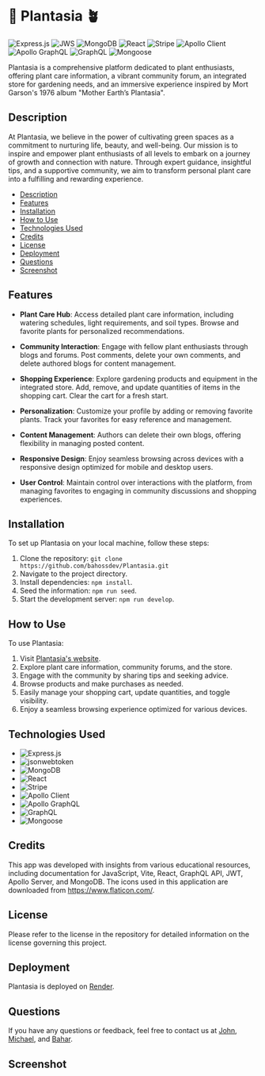 # 🌱 Plantasia 🪴
![Express.js](https://img.shields.io/badge/Express.js-000000?style=for-the-badge&logo=express&logoColor=white)
![JWS](https://img.shields.io/badge/JWS-000000?style=for-the-badge&logo=json-web-tokens&logoColor=white)
![MongoDB](https://img.shields.io/badge/MongoDB-4EA94B?style=for-the-badge&logo=mongodb&logoColor=white)
![React](https://img.shields.io/badge/React-61DAFB?style=for-the-badge&logo=react&logoColor=white)
![Stripe](https://img.shields.io/badge/Stripe-008CDD?style=for-the-badge&logo=stripe&logoColor=white)
![Apollo Client](https://img.shields.io/badge/Apollo_Client-311C87?style=for-the-badge&logo=apollo&logoColor=white)
![Apollo GraphQL](https://img.shields.io/badge/Apollo_Server-8B89CC?style=for-the-badge&logo=apollo-graphql&logoColor=white)
![GraphQL](https://img.shields.io/badge/GraphQL-E10098?style=for-the-badge&logo=graphql&logoColor=white)
![Mongoose](https://img.shields.io/badge/Mongoose-880000?style=for-the-badge&logo=mongoose&logoColor=white)


Plantasia is a comprehensive platform dedicated to plant enthusiasts, offering plant care information, a vibrant community forum, an integrated store for gardening needs, and an immersive experience inspired by Mort Garson's 1976 album "Mother Earth’s Plantasia".

## Description

At Plantasia, we believe in the power of cultivating green spaces as a commitment to nurturing life, beauty, and well-being. Our mission is to inspire and empower plant enthusiasts of all levels to embark on a journey of growth and connection with nature. Through expert guidance, insightful tips, and a supportive community, we aim to transform personal plant care into a fulfilling and rewarding experience.

- [Description](#description)
- [Features](#features)
- [Installation](#installation)
- [How to Use](#how-to-use)
- [Technologies Used](#technologies-used)
- [Credits](#credits)
- [License](#license)
- [Deployment](#deployment)
- [Questions](#questions)
- [Screenshot](#screenshot)

## Features

*   **Plant Care Hub**: Access detailed plant care information, including watering schedules, light requirements, and soil types. Browse and favorite plants for personalized recommendations.
    
*   **Community Interaction**: Engage with fellow plant enthusiasts through blogs and forums. Post comments, delete your own comments, and delete authored blogs for content management.
    
*   **Shopping Experience**: Explore gardening products and equipment in the integrated store. Add, remove, and update quantities of items in the shopping cart. Clear the cart for a fresh start.
    
*   **Personalization**: Customize your profile by adding or removing favorite plants. Track your favorites for easy reference and management.
    
*   **Content Management**: Authors can delete their own blogs, offering flexibility in managing posted content.
    
*   **Responsive Design**: Enjoy seamless browsing across devices with a responsive design optimized for mobile and desktop users.
    
*   **User Control**: Maintain control over interactions with the platform, from managing favorites to engaging in community discussions and shopping experiences.

## Installation

To set up Plantasia on your local machine, follow these steps:

1.  Clone the repository: `git clone https://github.com/bahossdev/Plantasia.git`
2.  Navigate to the project directory.
3.  Install dependencies: `npm install`.
4.  Seed the information: `npm run seed`.
4.  Start the development server: `npm run develop`.

## How to Use

To use Plantasia:

1.  Visit [Plantasia's website](https://plantasia.onrender.com/).
2.  Explore plant care information, community forums, and the store.
3.  Engage with the community by sharing tips and seeking advice.
4.  Browse products and make purchases as needed.
5.  Easily manage your shopping cart, update quantities, and toggle visibility.
6.  Enjoy a seamless browsing experience optimized for various devices.

## Technologies Used

- ![Express.js](https://img.shields.io/badge/Express.js-000000?style=for-the-badge&logo=express&logoColor=white)
- ![jsonwebtoken](https://img.shields.io/badge/jsonwebtoken-000000?style=for-the-badge&logo=json-web-tokens&logoColor=white)
- ![MongoDB](https://img.shields.io/badge/MongoDB-4EA94B?style=for-the-badge&logo=mongodb&logoColor=white)
- ![React](https://img.shields.io/badge/React-61DAFB?style=for-the-badge&logo=react&logoColor=white)
- ![Stripe](https://img.shields.io/badge/Stripe-008CDD?style=for-the-badge&logo=stripe&logoColor=white)
- ![Apollo Client](https://img.shields.io/badge/Apollo_Client-311C87?style=for-the-badge&logo=apollo&logoColor=white)
- ![Apollo GraphQL](https://img.shields.io/badge/Apollo_Server-8B89CC?style=for-the-badge&logo=apollo-graphql&logoColor=white)
- ![GraphQL](https://img.shields.io/badge/GraphQL-E10098?style=for-the-badge&logo=graphql&logoColor=white)
- ![Mongoose](https://img.shields.io/badge/Mongoose-880000?style=for-the-badge&logo=mongoose&logoColor=white)

## Credits

This app was developed with insights from various educational resources, including documentation for JavaScript, Vite, React, GraphQL API, JWT, Apollo Server, and MongoDB. The icons used in this application are downloaded from https://www.flaticon.com/.

## License

Please refer to the license in the repository for detailed information on the license governing this project.

## Deployment

Plantasia is deployed on [Render](https://plantasia.onrender.com/).

## Questions

If you have any questions or feedback, feel free to contact us at [John](mailto:jwatsoncodes@gmail.com), [Michael](mramcharitar2@gmail.com), and [Bahar](mailto:bahossdev@gmail.com).

## Screenshot
